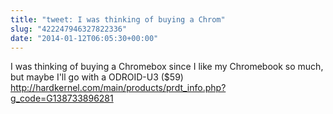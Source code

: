 ```yaml
---
title: "tweet: I was thinking of buying a Chrom"
slug: "422247946327822336"
date: "2014-01-12T06:05:30+00:00"
---
```

I was thinking of buying a Chromebox since I like my Chromebook so much, but maybe I'll go with a ODROID-U3 ($59)  http://hardkernel.com/main/products/prdt_info.php?g_code=G138733896281